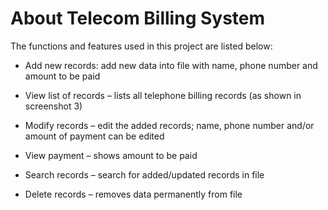 # About Telecom Billing System

The functions and features used in this project are listed below:

- Add new records: add new data into file with name, phone number and amount to be paid

- View list of records – lists all telephone billing records (as shown in screenshot 3)

- Modify records – edit the added records; name, phone number and/or amount of payment can be edited

- View payment – shows amount to be paid

- Search records – search for added/updated records in file

- Delete records – removes data permanently from file
